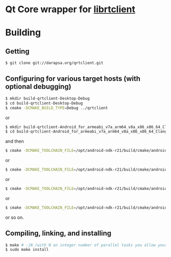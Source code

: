 # Qt Core wrapper for [librtclient](http://darapsa.org/librtclient)

# Building

## Getting

```sh
$ git clone git://darapsa.org/qrtclient.git
```

## Configuring for various target hosts (with optional debugging)

```sh
$ mkdir build-qrtclient-Desktop-Debug
$ cd build-qrtclient-Desktop-Debug
$ cmake -DCMAKE_BUILD_TYPE=Debug ../qrtclient
```

or

```sh
$ mkdir build-qrtclient-Android_for_armeabi_v7a_arm64_v8a_x86_x86_64_Clang_Qt_5_14_1_for_Android-Debug
$ cd build-qrtclient-Android_for_armeabi_v7a_arm64_v8a_x86_x86_64_Clang_Qt_5_14_1_for_Android-Debug
```

and then

```sh
$ cmake -DCMAKE_TOOLCHAIN_FILE=/opt/android-ndk-r21/build/cmake/android.toolchain.cmake -DCMAKE_FIND_ROOT_PATH=/opt/Qt5.14.1/5.14.1/android -DANDROID_NATIVE_API_LEVEL=21 -DANDROID_ABI=arm64-v8a -DCMAKE_INSTALL_PREFIX=/opt/Qt5.14.1/5.14.1/android -DCMAKE_BUILD_TYPE=Debug ../qrtclient
```

or

```sh
$ cmake -DCMAKE_TOOLCHAIN_FILE=/opt/android-ndk-r21/build/cmake/android.toolchain.cmake -DCMAKE_FIND_ROOT_PATH=/opt/Qt5.14.1/5.14.1/android -DANDROID_NATIVE_API_LEVEL=21 -DANDROID_ABI=armeabi-v7a -DCMAKE_INSTALL_PREFIX=/opt/Qt5.14.1/5.14.1/android -DCMAKE_BUILD_TYPE=Debug ../qrtclient
```

or

```sh
$ cmake -DCMAKE_TOOLCHAIN_FILE=/opt/android-ndk-r21/build/cmake/android.toolchain.cmake -DCMAKE_FIND_ROOT_PATH=/opt/Qt5.14.1/5.14.1/android -DANDROID_NATIVE_API_LEVEL=21 -DANDROID_ABI=x86 -DCMAKE_INSTALL_PREFIX=/opt/Qt5.14.1/5.14.1/android -DCMAKE_BUILD_TYPE=Debug ../qrtclient
```

or

```sh
$ cmake -DCMAKE_TOOLCHAIN_FILE=/opt/android-ndk-r21/build/cmake/android.toolchain.cmake -DCMAKE_FIND_ROOT_PATH=/opt/Qt5.14.1/5.14.1/android -DANDROID_NATIVE_API_LEVEL=21 -DANDROID_ABI=x86_64 -DCMAKE_INSTALL_PREFIX=/opt/Qt5.14.1/5.14.1/android -DCMAKE_BUILD_TYPE=Debug ../qrtclient
```

or so on.

## Compiling, linking, and installing

```sh
$ make # -jN (with N an integer number of parallel tasks you allow your computer to run for compiling this)
$ sudo make install
```
